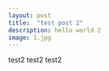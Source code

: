 ```yaml
---
layout: post
title:  "test post 2"
description: hello world 2
image: 1.jpg
---
```

test2
test2
test2